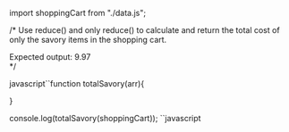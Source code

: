 import shoppingCart from "./data.js";

/*
Use reduce() and only reduce() to calculate and return 
the total cost of only the savory
items in the shopping cart.

Expected output: 9.97  
*/

javascript``function totalSavory(arr){

}

console.log(totalSavory(shoppingCart));
``javascript
